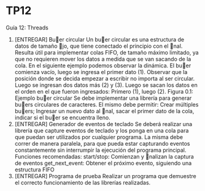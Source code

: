 # TP12

Guía 12: Threads
1. [ENTREGAR] Buer circular
Un buer circular es una estructura de datos de tamaño jo, que tiene conectado el principio con el nal.
Resulta útil para implementar colas FIFO, de tamaño máximo limitado, ya que no requieren mover los
datos a medida que se van sacando de la cola.
En el siguiente ejemplo podemos observar la dinámica.
El buer comienza vacío,
luego se ingresa el primer dato (1). Observar que la posición donde se decida empezar a escribir no
importa al ser circular.
Luego se ingresan dos datos más (2) y (3).
Luego se sacan los datos en el orden en el que fueron ingresados: Primero (1), luego (2).
Figura 0.1: Ejemplo buer circular
Se debe implementar una librería para generar buers circulares de caracteres. El mismo debe permitir:
Crear múltiples buers;
Ingresar un nuevo dato al nal,
sacar el primer dato de la cola,
indicar si el buer se encuentra lleno.
2. [ENTREGAR] Generador de eventos de teclado
Se deberá realizar una librería que capture eventos de teclado y los ponga en una cola para que puedan
ser utilizados por cualquier programa. La misma debe correr de manera paralela, para que pueda estar
capturando eventos constantemente sin interrumpir la ejecución del programa principal.
Funciones recomendadas:
start/stop: Comienzan y nalizan la captura de eventos
get_next_event: Obtener el próximo evento, siguiendo una estructura FIFO
3. [ENTREGAR] Programa de prueba
Realizar un programa que demuestre el correcto funcionamiento de las librerías realizadas.
